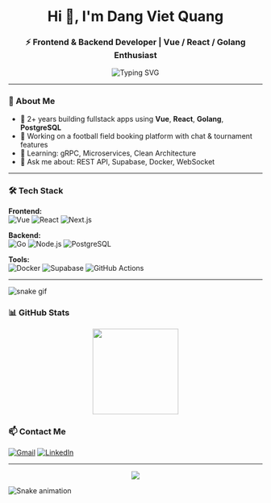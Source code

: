 <h1 align="center">Hi 👋, I'm Dang Viet Quang</h1>
<h3 align="center">⚡ Frontend & Backend Developer | Vue / React / Golang Enthusiast</h3>

<p align="center">
  <img src="https://readme-typing-svg.demolab.com?font=Fira+Code&size=18&duration=2000&pause=1000&center=true&vCenter=true&width=500&lines=Welcome+to+my+GitHub+Profile!;I+build+web+apps+with+Vue%2C+React+and+Go;Love+clean+code+%2B+real-time+tech+%F0%9F%9A%80" alt="Typing SVG" />
</p>

---

### 🚀 About Me

- 💼 2+ years building fullstack apps using **Vue**, **React**, **Golang**, **PostgreSQL**
- 🔭 Working on a football field booking platform with chat & tournament features
- 🌱 Learning: gRPC, Microservices, Clean Architecture
- 💬 Ask me about: REST API, Supabase, Docker, WebSocket

---

### 🛠️ Tech Stack

**Frontend:**  
![Vue](https://img.shields.io/badge/-Vue-41B883?style=flat&logo=vue.js&logoColor=white)
![React](https://img.shields.io/badge/-React-61DAFB?style=flat&logo=react&logoColor=white)
![Next.js](https://img.shields.io/badge/-Next.js-black?style=flat&logo=next.js)

**Backend:**  
![Go](https://img.shields.io/badge/-Go-00ADD8?style=flat&logo=go&logoColor=white)
![Node.js](https://img.shields.io/badge/-Node.js-339933?style=flat&logo=node.js&logoColor=white)
![PostgreSQL](https://img.shields.io/badge/-PostgreSQL-336791?style=flat&logo=postgresql&logoColor=white)

**Tools:**  
![Docker](https://img.shields.io/badge/-Docker-2496ED?style=flat&logo=docker&logoColor=white)
![Supabase](https://img.shields.io/badge/-Supabase-3ECF8E?style=flat&logo=supabase&logoColor=white)
![GitHub Actions](https://img.shields.io/badge/-GitHub_Actions-2088FF?style=flat&logo=github-actions&logoColor=white)

---
![snake gif](https://github.com/briandang59/briandang59/blob/output/github-contribution-grid-snake.svg)


### 📊 GitHub Stats

<div align="center">
  <img height="170" src="https://github-readme-stats.vercel.app/api?username=dangvietquang&show_icons=true&theme=tokyonight" />
</div>



### 📫 Contact Me

[![Gmail](https://img.shields.io/badge/Gmail-dvquang5902@gmail.com-red?style=flat&logo=gmail)](mailto:dvquang5902@gmail.com)
[![LinkedIn](https://img.shields.io/badge/-LinkedIn-blue?style=flat&logo=linkedin)](https://linkedin.com/in/dangvietquang)

---

<p align="center">
  <img src="https://github-readme-activity-graph.vercel.app/graph?username=briandang59&theme=react-dark&hide_border=true&area=true" />
</p>

![Snake animation](https://github.com/{username}/{username}/blob/output/github-contribution-grid-snake.gif)
